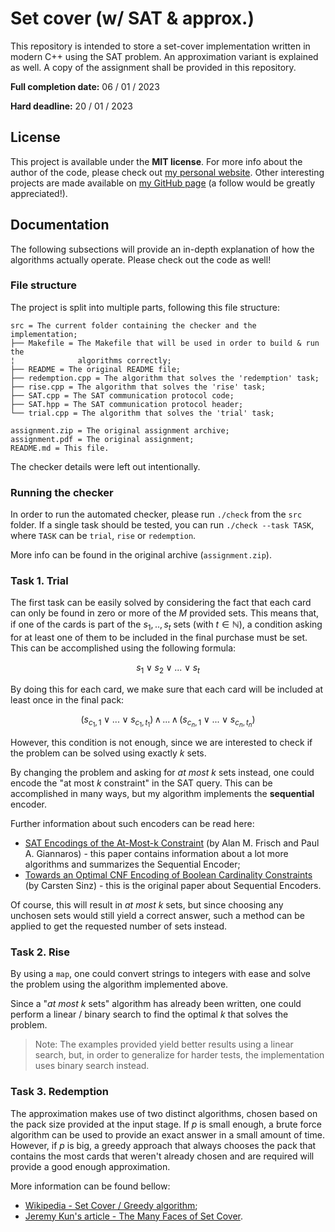 # Set cover (w/ SAT &amp; approx.)

This repository is intended to store a set-cover implementation written in
modern C++ using the SAT problem. An approximation variant is explained as well.
A copy of the assignment shall be provided in this repository.

**Full completion date:** 06 / 01 / 2023

**Hard deadline:** 20 / 01 / 2023

## License

This project is available under the **MIT license**.
For more info about the author of the code, please check out
[my personal website](https://v-vintila.com). Other interesting projects are
made available on [my GitHub page](https://github.com/w1bb) (a follow would be
greatly appreciated!).

## Documentation

The following subsections will provide an in-depth explanation of how the
algorithms actually operate. Please check out the code as well!

### File structure

The project is split into multiple parts, following this file structure:

```
src = The current folder containing the checker and the implementation;
├── Makefile = The Makefile that will be used in order to build & run the
¦              algorithms correctly;
├── README = The original README file;
├── redemption.cpp = The algorithm that solves the 'redemption' task;
├── rise.cpp = The algorithm that solves the 'rise' task;
├── SAT.cpp = The SAT communication protocol code;
├── SAT.hpp = The SAT communication protocol header;
└── trial.cpp = The algorithm that solves the 'trial' task;

assignment.zip = The original assignment archive;
assignment.pdf = The original assignment;
README.md = This file.
```

The checker details were left out intentionally.

### Running the checker

In order to run the automated checker, please run `./check` from the `src`
folder. If a single task should be tested, you can run `./check --task TASK`,
where `TASK` can be `trial`, `rise` or `redemption`.

More info can be found in the original archive (`assignment.zip`).

### Task 1. Trial

The first task can be easily solved by considering the fact that each card can
only be found in zero or more of the $M$ provided sets. This means that, if one
of the cards is part of the $s_1,..,s_t$ sets (with $t\in\mathbb{N}$), a condition
asking for at least one of them to be included in the final purchase must be
set. This can be accomplished using the following formula:

$$s_1\vee s_2\vee ... \vee s_t$$

By doing this for each card, we make sure that each card will be included at
least once in the final pack:

$$(s_{c_1,1}\vee ... \vee s_{c_1,t_1})\,\wedge\,...\,\wedge\,(s_{c_n,1}\vee ... \vee s_{c_n,t_n})$$

 However, this condition is not enough, since we
are interested to check if the problem can be solved using exactly $k$ sets.

By changing the problem and asking for *at most* $k$ sets instead, one could
encode the "at most $k$ constraint" in the SAT query. This can be accomplished
in many ways, but my algorithm implements the **sequential** encoder.

Further information about such encoders can be read here:
- [SAT Encodings of the At-Most-k Constraint](https://www.it.uu.se/research/group/astra/ModRef10/papers/Alan%20M.%20Frisch%20and%20Paul%20A.%20Giannoros.%20SAT%20Encodings%20of%20the%20At-Most-k%20Constraint%20-%20ModRef%202010.pdf)
  (by Alan M. Frisch and Paul A. Giannaros) - this paper contains information
  about a lot more algorithms and summarizes the Sequential Encoder;
- [Towards an Optimal CNF Encoding of Boolean Cardinality Constraints](https://www.carstensinz.de/papers/CP-2005.pdf)
  (by Carsten Sinz) - this is the original paper about Sequential Encoders.

Of course, this will result in *at most* $k$ sets, but since choosing any
unchosen sets would still yield a correct answer, such a method can be applied
to get the requested number of sets instead.

### Task 2. Rise

By using a `map`, one could convert strings to integers with ease and solve the
problem using the algorithm implemented above.

Since a "*at most* $k$ sets" algorithm has already been written, one could
perform a linear / binary search to find the optimal $k$ that solves the
problem.

> Note: The examples provided yield better results using a linear search, but,
>       in order to generalize for harder tests, the implementation uses binary
>       search instead.

### Task 3. Redemption

The approximation makes use of two distinct algorithms, chosen based on the pack
size provided at the input stage. If $p$ is small enough, a brute force
algorithm can be used to provide an exact answer in a small amount of time.
However, if $p$ is big, a greedy approach that always chooses the pack that
contains the most cards that weren't already chosen and are required will
provide a good enough approximation.

More information can be found bellow:
- [Wikipedia - Set Cover / Greedy algorithm](https://en.wikipedia.org/wiki/Set_cover_problem#Greedy_algorithm);
- [Jeremy Kun's article - The Many Faces of Set Cover](https://jeremykun.com/2015/05/04/the-many-faces-of-set-cover/).
